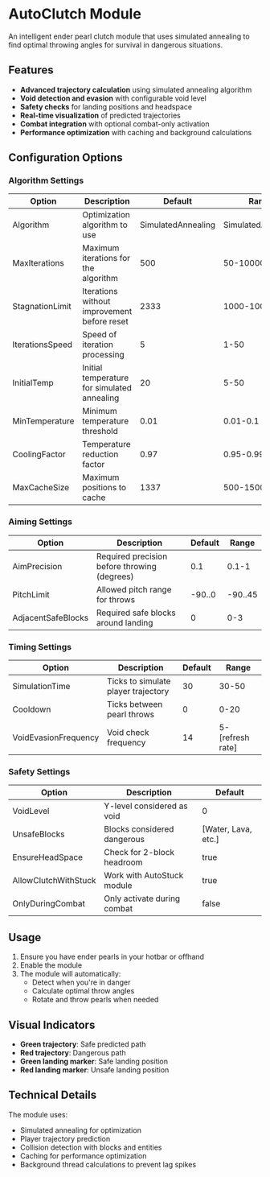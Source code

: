 # AutoClutch Module

An intelligent ender pearl clutch module that uses simulated annealing to find optimal throwing angles for survival in dangerous situations.

## Features

- **Advanced trajectory calculation** using simulated annealing algorithm
- **Void detection and evasion** with configurable void level
- **Safety checks** for landing positions and headspace
- **Real-time visualization** of predicted trajectories
- **Combat integration** with optional combat-only activation
- **Performance optimization** with caching and background calculations

## Configuration Options

### Algorithm Settings
| Option | Description | Default | Range |
|--------|-------------|---------|-------|
| Algorithm | Optimization algorithm to use | SimulatedAnnealing | SimulatedAnnealing |
| MaxIterations | Maximum iterations for the algorithm | 500 | 50-10000 |
| StagnationLimit | Iterations without improvement before reset | 2333 | 1000-10000 |
| IterationsSpeed | Speed of iteration processing | 5 | 1-50 |
| InitialTemp | Initial temperature for simulated annealing | 20 | 5-50 |
| MinTemperature | Minimum temperature threshold | 0.01 | 0.01-0.1 |
| CoolingFactor | Temperature reduction factor | 0.97 | 0.95-0.99 |
| MaxCacheSize | Maximum positions to cache | 1337 | 500-1500 |

### Aiming Settings
| Option | Description | Default | Range |
|--------|-------------|---------|-------|
| AimPrecision | Required precision before throwing (degrees) | 0.1 | 0.1-1 |
| PitchLimit | Allowed pitch range for throws | -90..0 | -90..45 |
| AdjacentSafeBlocks | Required safe blocks around landing | 0 | 0-3 |

### Timing Settings
| Option | Description | Default | Range |
|--------|-------------|---------|-------|
| SimulationTime | Ticks to simulate player trajectory | 30 | 30-50 |
| Cooldown | Ticks between pearl throws | 0 | 0-20 |
| VoidEvasionFrequency | Void check frequency | 14 | 5-[refresh rate] |

### Safety Settings
| Option | Description | Default |
|--------|-------------|---------|
| VoidLevel | Y-level considered as void | 0 |
| UnsafeBlocks | Blocks considered dangerous | [Water, Lava, etc.] |
| EnsureHeadSpace | Check for 2-block headroom | true |
| AllowClutchWithStuck | Work with AutoStuck module | true |
| OnlyDuringCombat | Only activate during combat | false |

## Usage

1. Ensure you have ender pearls in your hotbar or offhand
2. Enable the module
3. The module will automatically:
   - Detect when you're in danger
   - Calculate optimal throw angles
   - Rotate and throw pearls when needed

## Visual Indicators

- **Green trajectory**: Safe predicted path
- **Red trajectory**: Dangerous path
- **Green landing marker**: Safe landing position
- **Red landing marker**: Unsafe landing position

## Technical Details

The module uses:
- Simulated annealing for optimization
- Player trajectory prediction
- Collision detection with blocks and entities
- Caching for performance optimization
- Background thread calculations to prevent lag spikes
